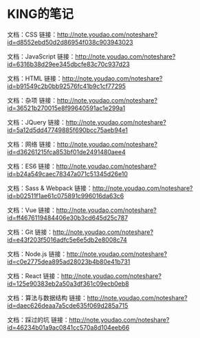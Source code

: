 <h1>KING的笔记</h1>

文档：CSS
链接：http://note.youdao.com/noteshare?id=d8552ebd50d2d86954f038c903943023


文档：JavaScript
链接：http://note.youdao.com/noteshare?id=6316b38d29ee345dbcfe83c70c937d23

文档：HTML
链接：http://note.youdao.com/noteshare?id=b91549c2b0bb92576fc41b9c1cf77295

文档：杂项
链接：http://note.youdao.com/noteshare?id=36521b270015e8f99640591ac1e299a1

文档：JQuery
链接：http://note.youdao.com/noteshare?id=5a12d5dd47749885f690bcc75aeb94e1

文档：网络
链接：http://note.youdao.com/noteshare?id=d36261215fca853bf01de2491480aee4

文档：ES6
链接：http://note.youdao.com/noteshare?id=b24a549caec78347a071c51345d26e10

文档：Sass & Webpack
链接：http://note.youdao.com/noteshare?id=b02511f1ae61c075891c996016da63c6

文档：Vue
链接：http://note.youdao.com/noteshare?id=ff4676119484406e30b3cd645d25c787

文档：Git
链接：http://note.youdao.com/noteshare?id=e43f203f5016adfc5e6e5db2e8008c74

文档：Node.js
链接：http://note.youdao.com/noteshare?id=c0e2775dea895ad28023b4b80e41b731

文档：React
链接：http://note.youdao.com/noteshare?id=125e90383eb2a50a3df361c09ecb0eb8

文档：算法与数据结构
链接：http://note.youdao.com/noteshare?id=daec626deaa7a5cde635f069d285a715

文档：踩过的坑
链接：http://note.youdao.com/noteshare?id=46234b01a9ac0841cc570a8d104eeb66